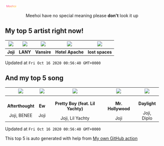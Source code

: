 [![Meehoi Logo](https://github.com/beam41/beam41/raw/master/mh.svg)](http://my.meehoi.me/)
<p align="center">Meehoi have no special meaning please <b>don't</b> look it up</p>

## My top 5 artist right now!
<!-- table start -->
|<img src="https://i.scdn.co/image/50c504c91a2ccd2b5f39837e6261463267b858a2">|<img src="https://i.scdn.co/image/e01b533f7d220c35549f13a32b3fc6a77f965280">|<img src="https://i.scdn.co/image/81f5ac3b73f437052726cf5b413a6a8c98ed1b54">|<img src="https://i.scdn.co/image/cc999d89e7d03c47d4c99dacb58166fc6063fe65">|<img src="https://i.scdn.co/image/9f4f434b79246015baa1c91fb778404453f9795e">|
| :---: | :---: | :---: | :---: | :---: |
|<b>Joji</b>|<b>LANY</b>|<b>Vansire</b>|<b>Hotel Apache</b>|<b>lost spaces</b>|

Updated at `Fri Oct 16 2020 00:56:40 GMT+0000`
<!-- table end -->

## And my top 5 song
<!-- table song start -->
|<img src="https://i.scdn.co/image/ab67616d00001e02282383a07d5db6159cb5daa4">|<img src="https://i.scdn.co/image/ab67616d00001e02282383a07d5db6159cb5daa4">|<img src="https://i.scdn.co/image/ab67616d00001e02282383a07d5db6159cb5daa4">|<img src="https://i.scdn.co/image/ab67616d00001e02282383a07d5db6159cb5daa4">|<img src="https://i.scdn.co/image/ab67616d00001e020e991b59cee17246a5e604d0">|
| :---: | :---: | :---: | :---: | :---: |
|<p><b>Afterthought</b></p> Joji, BENEE|<p><b>Ew</b></p> Joji|<p><b>Pretty Boy (feat. Lil Yachty)</b></p> Joji, Lil Yachty|<p><b>Mr. Hollywood</b></p> Joji|<p><b>Daylight</b></p> Joji, Diplo|

Updated at `Fri Oct 16 2020 00:56:40 GMT+0000`
<!-- table song end -->

This top 5 is auto generated with help from [My own GitHub action](https://github.com/beam41/spotify-listening)